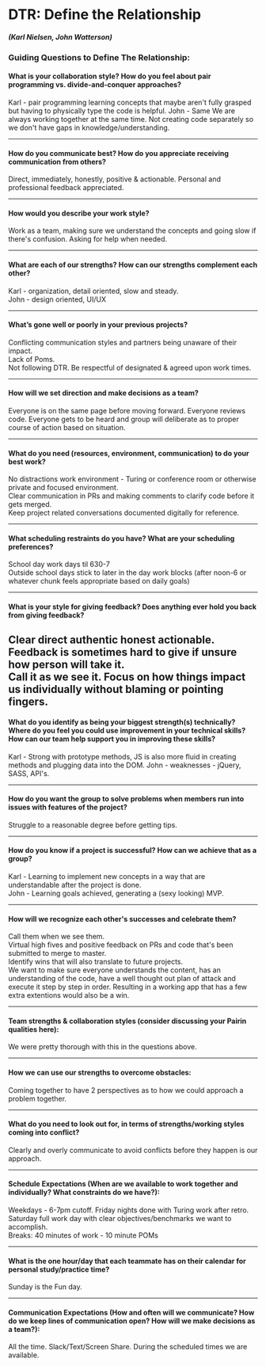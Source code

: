 # DTR: Define the Relationship 
#### *(Karl Nielsen, John Watterson)*

### Guiding Questions to Define The Relationship:

#### What is your collaboration style? How do you feel about pair programming vs. divide-and-conquer approaches?
Karl - pair programming learning concepts that maybe aren't fully grasped but having to physically type the code is helpful. 
John - Same
We are always working together at the same time.  Not creating code separately so we don't have gaps in knowledge/understanding.

---

#### How do you communicate best? How do you appreciate receiving communication from others?
Direct, immediately, honestly, positive & actionable. Personal and professional feedback appreciated.  

---   

#### How would you describe your work style?
Work as a team, making sure we understand the concepts and going slow if there's confusion.  Asking for help when needed.  

--- 

#### What are each of our strengths? How can our strengths complement each other?
Karl - organization, detail oriented, slow and steady.  
John - design oriented, UI/UX

---

#### What’s gone well or poorly in your previous projects?
Conflicting communication styles and partners being unaware of their impact.    
Lack of Poms.  
Not following DTR.  Be respectful of designated & agreed upon work times.

---

#### How will we set direction and make decisions as a team?
Everyone is on the same page before moving forward.  Everyone reviews code.  Everyone gets to be heard and group will deliberate as to proper course of action based on situation.

---

#### What do you need (resources, environment, communication) to do your best work?
No distractions work environment - Turing or conference room or otherwise private and focused environment.    
Clear communication in PRs and making comments to clarify code before it gets merged.    
Keep project related conversations documented digitally for reference.    

---

#### What scheduling restraints do you have? What are your scheduling preferences?
School day work days til 630-7  
Outside school days stick to later in the day work blocks (after noon-6 or whatever chunk feels appropriate based on daily goals)  

---

#### What is your style for giving feedback? Does anything ever hold you back from giving feedback?
Clear direct authentic honest actionable.  Feedback is sometimes hard to give if unsure how person will take it.   
Call it as we see it.  Focus on how things impact us individually without blaming or pointing fingers.  
--- 

#### What do you identify as being your biggest strength(s) technically? Where do you feel you could use improvement in your technical skills? How can our team help support you in improving these skills?
Karl - Strong with prototype methods, JS is also more fluid in creating methods and plugging data into the DOM.
John - weaknesses - jQuery, SASS, API's.  

---

#### How do you want the group to solve problems when members run into issues with features of the project?
Struggle to a reasonable degree before getting tips.     

---

#### How do you know if a project is successful? How can we achieve that as a group?
Karl - Learning to implement new concepts in a way that are understandable after the project is done.  
John - Learning goals achieved, generating a (sexy looking) MVP.

---

#### How will we recognize each other's successes and celebrate them?
Call them when we see them.    
Virtual high fives and positive feedback on PRs and code that's been submitted to merge to master.    
Identify wins that will also translate to future projects.   
We want to make sure everyone understands the content, has an understanding of the code, have a well thought out plan of attack and execute it step by step in order.  Resulting in a working app that has a few extra extentions would also be a win. 

--- 

#### Team strengths & collaboration styles (consider discussing your Pairin qualities here):
We were pretty thorough with this in the questions above.  

---

#### How we can use our strengths to overcome obstacles:
Coming together to have 2 perspectives as to how we could approach a problem together.

---

#### What do you need to look out for, in terms of strengths/working styles coming into conflict?
Clearly and overly communicate to avoid conflicts before they happen is our approach.

---

#### Schedule Expectations (When are we available to work together and individually? What constraints do we have?):
Weekdays - 6-7pm cutoff.  Friday nights done with Turing work after retro.  Saturday full work day with clear objectives/benchmarks we want to accomplish.  
Breaks: 40 minutes of work - 10 minute POMs

---

#### What is the one hour/day that each teammate has on their calendar for personal study/practice time?
Sunday is the Fun day.

---

#### Communication Expectations (How and often will we communicate? How do we keep lines of communication open? How will we make decisions as a team?): 
All the time.  Slack/Text/Screen Share.  During the scheduled times we are available.
